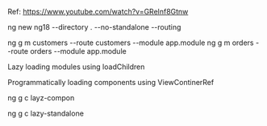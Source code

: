 
Ref:
https://www.youtube.com/watch?v=GRelnf8Gtnw

ng new ng18 --directory . --no-standalone --routing 

ng g m customers --route customers --module app.module
ng g m orders --route orders --module app.module

Lazy loading modules 
    using loadChildren 

Programmatically loading components 
    using ViewContinerRef 

ng g c layz-compon 

ng g c lazy-standalone





















